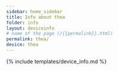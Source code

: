 ```yaml
---
sidebar: home_sidebar
title: Info about thea
folder: info
layout: deviceinfo
# name of the page (/{{permalink}}.html)
permalink: thea/
device: thea
---
```

{% include templates/device_info.md %}
